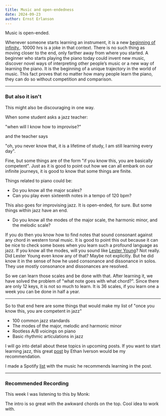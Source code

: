 ```yaml
---
title: Music and open-endedness
date: 2024-09-23
author: Ernst Erlanson
---
```


Music is open-ended.

Whenever someone starts learning an instrument, it is a new [beginning of infinity](https://www.amazon.com/Beginning-Infinity-Explanations-Transform-World-ebook/dp/B005DXR5ZC),. 10000 hrs is a joke in that context. There is no such thing as moving closer to the end, only farther away from where you started. A beginner who starts playing the piano today could invent new music, discover novel ways of interpreting other people’s music or a new way of learning the piano. It is the beginning of a unique trajectory in the world of music. This fact proves that no matter how many people learn the piano, they can do so without competition and comparison.

* * *

### But also it isn't

This might also be discouraging in one way.

When some student asks a jazz teacher:

"when will I know how to improvise?"

and the teacher says

"oh, you never know that, it is a lifetime of study, I am still learning every day".

Fine, but some things are of the form "if you know this, you are basically competent". Just as it is good to point out how we can all embark on our infinite journeys, it is good to know that some things are finite.

Things related to piano could be:

*   Do you know all the major scales?
*   Can you play even sixteenth notes in a tempo of 120 bpm?

This also goes for improvising jazz. It is open-ended, for sure. But some things within jazz have an end.

*   Do you know all the modes of the major scale, the harmonic minor, and the melodic scale?

If you do then you know how to find notes that sound consonant against any chord in western tonal music. It is good to point this out because it can be nice to check some boxes when you learn such a profound language as jazz. If you know all the modes, will you sound like [Lester Young](https://www.youtube.com/watch?v=HINtSlaauYI&t=112s&ab_channel=jonancker)? Not really. Did Lester Young even know any of that? Maybe not explicitly. But he did know it in the sense of how he used consonance and dissonance in solos. They use mostly consonance and dissonances are resolved.

So we can learn those scales and be done with that. After learning it, we have solved the problem of "what note goes with what chord?". Since there are only 12 keys, it is not so much to learn. It is 36 scales, if you learn one a week you can be done in half a year.

* * *

So to that end here are some things that would make my list of "once you know this, you are competent in jazz"

*   100 common jazz standards
*   The modes of the major, melodic and harmonic minor
*   Rootless A/B voicings on piano
*   Basic rhythmic articulations in jazz

I will go into detail about these topics in upcoming posts. If you want to start learning jazz, this great [post](https://ethaniverson.com/a-new-meaning-old-approach-to-jazz-education/) by Ethan Iverson would be my recommendation.

I made a Spotify [list](https://open.spotify.com/playlist/7ClE5HQ0dzNuY3OwSVvRih?si=1dbb095ff4814f96) with the music he recommends learning in the post.

* * *

### Recommended Recording

This week I was listening to this by Monk:

The intro is so great with the awkward chords on the top. Cool idea to work with.